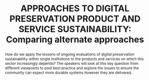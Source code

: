 ---
abstract: How do we apply the lessons of ongoing evaluations of digital preservation
  sustainability within single institutions to the products and services on which
  this sector increasingly depends? The speakers will look at this key question from
  different viewpoints to pool best practice and explore the issues to ensure the
  community can expect more durable systems however they are delivered.
creators:
- O’Sullivan, Jack
- Rieger, Oya Y.
- Stewart, Kelly
- Guicherd-Callin, Thib
- Giaretta, David
- Kilbride, William
date: null
document_url: https://www.ideals.illinois.edu/items/128287/bitstreams/428939/data.pdf
grand_parent: iPRES
institutions: []
keywords:
- sustainability
- products
- services
- standards
landing_page_url: https://hdl.handle.net/2142/121083
language: eng
layout: publication
license: CC-BY 4.0 International
notes_url: null
parent: iPRES 2023
publication_type: paper
size: null
slides_url: null
source_name: iPRES
title: 'APPROACHES TO DIGITAL PRESERVATION PRODUCT AND SERVICE SUSTAINABILITY: Comparing
  alternate approaches'
year: 2023
---